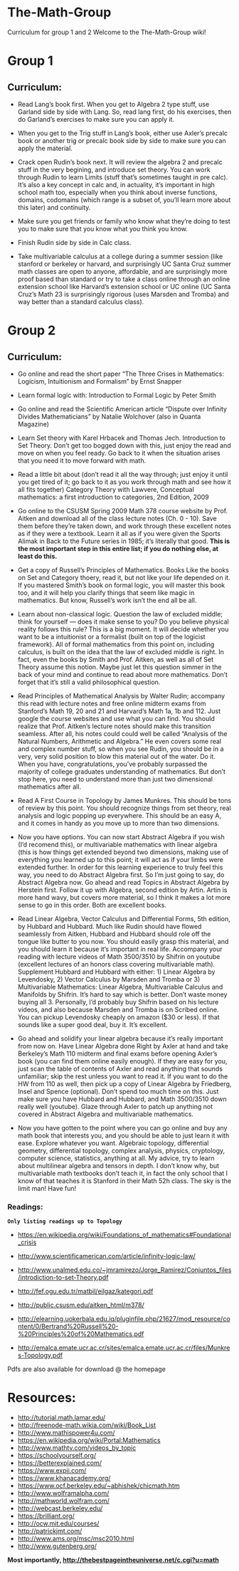 # The-Math-Group
Curriculum for group 1 and 2
Welcome to the The-Math-Group wiki!

# Group 1

## Curriculum:

* Read Lang’s book first. When you get to Algebra 2 type stuff, use Garland side by side with Lang. So, read lang first, do his exercises, then do Garland’s exercises to make sure you can apply it.

* When you get to the Trig stuff in Lang’s book, either use Axler’s precalc book or another trig or precalc book side by side to make sure you can apply the material.

* Crack open Rudin’s book next. It will review the algebra 2 and precalc stuff in the very begining, and introduce set theory. You can work through Rudin to learn Limits (stuff that’s sometimes taught in pre calc). It’s also a key concept in calc and, in actuality, it’s important in high school math too, especially when you think about inverse functions, domains, codomains (which range is a subset of, you’ll learn more about this later) and continuity.

* Make sure you get friends or family who know what they’re doing to test you to make sure that you know what you think you know.

* Finish Rudin side by side in Calc class.

* Take multivariable calculus at a college during a summer session (like stanford or berkeley or harvard, and surprisingly UC Santa Cruz summer math classes are open to anyone, affordable, and are surprisingly more proof based than standard or try to take a class online through an online extension school like Harvard’s extension school or UC online (UC Santa Cruz’s Math 23 is surprisingly rigorous (uses Marsden and Tromba) and way better than a standard calculus class).



# Group 2

## Curriculum:

* Go online and read the short paper “The Three Crises in Mathematics: Logicism, Intuitionism and Formalism” by Ernst Snapper

* Learn formal logic with: Introduction to Formal Logic by Peter Smith

* Go online and read the Scientific American article “Dispute over Infinity Divides Mathematicians” by Natalie Wolchover (also in Quanta Magazine)

* Learn Set theory with Karel Hrbacek and Thomas Jech. Introduction to Set Theory. Don’t get too bogged down with this, just enjoy the read and move on when you feel ready. Go back to it when the situation arises that you need it to move forward with math.

* Read a little bit about (don’t read it all the way through; just enjoy it until you get tired of it; go back to it as you work through math and see how it all fits together) Category Theory with Lawvere, Conceptual mathematics: a first introduction to categories, 2nd Edition, 2009

* Go online to the CSUSM Spring 2009 Math 378 course website by Prof. Aitken and download all of the class lecture notes (Ch. 0 - 10). Save them before they’re taken down, and work through these excellent notes as if they were a textbook. Learn it all as if you were given the Sports Alimak in Back to the Future series in 1985; it’s literally that good. **This is the most important step in this entire list; if you do nothing else, at least do this.**

* Get a copy of Russell’s Principles of Mathematics. Books Like the books on Set and Category thoery, read it, but not like your life depended on it. If you mastered Smith’s book on formal logic, you will master this book too, and it will help you clarify things that seem like magic in mathematics. But know, Russell’s work isn’t the end all be all.

* Learn about non-classical logic. Question the law of excluded middle; think for yourself — does it make sense to you? Do you believe physical reality follows this rule? This is a big moment. It will decide whether you want to be a intuitionist or a formalist (built on top of the logicist framework). All of formal mathematics from this point on, including calculus, is built on the idea that the law of excluded middle is right. In fact, even the books by Smith and Prof. Aitken, as well as all of Set Theory assume this notion. Maybe just let this question simmer in the back of your mind and continue to read about more mathematics. Don’t forget that it’s still a valid philosophical question.

* Read Principles of Mathematical Analysis by Walter Rudin; accompany this read with lecture notes and free online midterm exams from Stanford’s Math 19, 20 and 21 and Harvard’s Math 1a, 1b and 112. Just google the course websites and use what you can find. You should realize that Prof. Aitken’s lecture notes should make this transition seamless. After all, his notes could could well be called “Analysis of the Natural Numbers, Arithmetic and Algebra.” He even covers some real and complex number stuff, so when you see Rudin, you should be in a very, very solid position to blow this material out of the water. Do it. When you have, congratulations, you’ve probably surpassed the majority of college graduates understanding of mathematics. But don’t stop here, you need to understand more than just two dimensional mathematics after all.

* Read A First Course in Topology by James Munkres. This should be tons of review by this point. You should recognize things from set theory, real analysis and logic popping up everywhere. This should be an easy A, and it comes in handy as you move up to more than two dimensions.

* Now you have options. You can now start Abstract Algebra if you wish (I’d recomend this), or multivariable mathematics with linear algebra (this is how things get extended beyond two dimensions, making use of everything you learned up to this point; it will act as if your limbs were extended further. In order for this learning experience to truly feel this way, you need to do Abstract Algebra first. So I’m just going to say, do Abstract Algebra now. Go ahead and read Topics in Abstract Algebra by Herstein first. Follow it up with Algebra, second edition by Artin. Artin is more hand wavy, but covers more material, so I think it makes a lot more sense to go in this order. Both are excellent books.

* Read Linear Algebra, Vector Calculus and Differential Forms, 5th edition, by Hubbard and Hubbard. Much like Rudin should have flowed seamlessly from Aitken, Hubbard and Hubbard should role off the tongue like butter to you now. You should easily grasp this material, and you should learn it because it’s important in real life. Accompany your reading with lecture videos of Math 3500/3510 by Shifrin on youtube (excellent lectures of an honors class covering multivariable math). Supplement Hubbard and Hubbard with either: 1) Linear Algebra by Levendosky, 2) Vector Calculus by Marsden and Tromba or 3) Multivariable Mathematics: Linear Algebra, Multivariable Calculus and Manifolds by Shifrin. It’s hard to say which is better. Don’t waste money buying all 3. Personally, I’d probably buy Shifrin based on his lecture videos, and also because Marsden and Tromba is on Scribed online. You can pickup Levendosky cheaply on amazon ($30 or less). If that sounds like a super good deal, buy it. It’s excellent.

* Go ahead and solidify your linear algebra because it’s really important from now on. Have Linear Algebra done Right by Axler at hand and take Berkeley’s Math 110 midterm and final exams before opening Axler’s book (you can find them online easily enough). If they are easy for you, just scan the table of contents of Axler and read anything that sounds unfamiliar; skip the rest unless you want to read it. If you want to do the HW from 110 as well, then pick up a copy of Linear Algebra by Friedberg, Insel and Spence (optional). Don’t spend too much time on this. Just make sure you have Hubbard and Hubbard, and Math 3500/3510 down really well (youtube). Glaze through Axler to patch up anything not covered in Abstract Algebra and multivariable mathematics.

* Now you have gotten to the point where you can go online and buy any math book that interests you, and you should be able to just learn it with ease. Explore whatever you want. Algebraic topology, differential geometry, differential topology, complex analysis, physics, cryptology, computer science, statistics, anything at all. My advice, try to learn about multilinear algebra and tensors in depth. I don’t know why, but multivariable math textbooks don’t teach it, in fact the only school that I know of that teaches it is Stanford in their Math 52h class. The sky is the limit man! Have fun!

### Readings:

**`Only listing readings up to Topology`**

* https://en.wikipedia.org/wiki/Foundations_of_mathematics#Foundational_crisis

* http://www.scientificamerican.com/article/infinity-logic-law/

* http://www.unalmed.edu.co/~jmramirezo/Jorge_Ramirez/Conjuntos_files/introdiction-to-set-Theory.pdf

* http://fef.ogu.edu.tr/matbil/eilgaz/kategori.pdf

* http://public.csusm.edu/aitken_html/m378/

* http://elearning.uokerbala.edu.iq/pluginfile.php/21627/mod_resource/content/0/Bertrand%20Russell%20-%20Principles%20of%20Mathematics.pdf

* http://emalca.emate.ucr.ac.cr/sites/emalca.emate.ucr.ac.cr/files/Munkres-Topology.pdf


Pdfs are also available for download @ the homepage



# Resources:

* http://tutorial.math.lamar.edu/
* http://freenode-math.wikia.com/wiki/Book_List
* http://www.mathispower4u.com/
* https://en.wikipedia.org/wiki/Portal:Mathematics
* http://www.mathtv.com/videos_by_topic
* https://schoolyourself.org/
* https://betterexplained.com/
* https://www.expii.com/
* https://www.khanacademy.org/
* https://www.ocf.berkeley.edu/~abhishek/chicmath.htm
* http://www.wolframalpha.com/
* http://mathworld.wolfram.com/
* http://webcast.berkeley.edu/
* https://brilliant.org/
* http://ocw.mit.edu/courses/
* http://patrickjmt.com/
* http://www.ams.org/msc/msc2010.html
* http://www.gutenberg.org/


**Most importantly, http://thebestpageintheuniverse.net/c.cgi?u=math**

